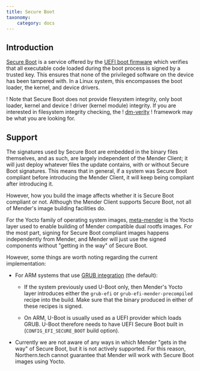 ```yaml
---
title: Secure Boot
taxonomy:
    category: docs
---
```


## Introduction

[Secure Boot](https://en.wikipedia.org/wiki/UEFI#Secure_Boot?target=_blank) is a service offered by
the [UEFI boot firmware](https://en.wikipedia.org/wiki/UEFI?target=_blank) which verifies that all
executable code loaded during the boot process is
signed by a trusted key. This ensures that none of
the privileged software on the device has been
tampered with. In a Linux system, this encompasses
the boot loader, the kernel, and device drivers.

! Note that Secure Boot does not provide filesystem integrity, only boot loader, kernel and device
! driver (kernel module) integrity. If you are interested in filesystem integrity checking, the
! [dm-verity](https://www.kernel.org/doc/html/latest/admin-guide/device-mapper/verity.html?target=_blank)
! framework may be what you are looking for.

## Support

The signatures used by Secure Boot are embedded in the binary files themselves, and as such, are
largely independent of the Mender Client; it will just deploy whatever files the update contains,
with or without Secure Boot signatures. This means that in general, if a system was Secure Boot
compliant before introducing the Mender Client, it will keep being compliant after introducing it.

However, how you build the image affects whether it is Secure Boot compliant or not. Although the
Mender Client supports Secure Boot, not all of Mender's image building facilities do.

For the Yocto family of operating system images,
[meta-mender](https://github.com/mendersoftware/meta-mender?target=_blank) is the Yocto layer used
to enable building of Mender compatible dual rootfs images. For the most part, signing for Secure
Boot compliant images happens independently from Mender, and Mender will just use the signed
components without "getting in the way" of Secure Boot.

However, some things are worth noting regarding the current implementation:

* For ARM systems that use [GRUB integration](../02.Bootloader-support/01.GRUB) (the default):

    * If the system previously used U-Boot only, then Mender's Yocto layer introduces either the
      `grub-efi` or `grub-efi-mender-precompiled` recipe into the build. Make sure that the binary
      produced in either of these recipes is
      signed.

    * On ARM, U-Boot is usually used as a UEFI provider which loads GRUB. U-Boot therefore needs to
      have UEFI Secure Boot built in (`CONFIG_EFI_SECURE_BOOT` build option).

* Currently we are not aware of any ways in which Mender "gets in the way" of Secure Boot, but it is
  not actively supported. For this reason, Northern.tech cannot guarantee that Mender will work with
  Secure Boot images using Yocto.
